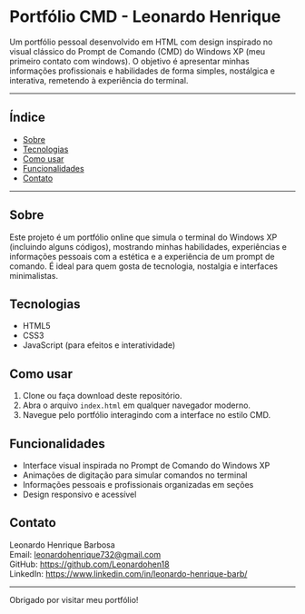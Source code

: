 # Portfólio CMD - Leonardo Henrique

Um portfólio pessoal desenvolvido em HTML com design inspirado no visual clássico do Prompt de Comando (CMD) do Windows XP (meu primeiro contato com windows). O objetivo é apresentar minhas informações profissionais e habilidades de forma simples, nostálgica e interativa, remetendo à experiência do terminal.

---

## Índice

- [Sobre](#sobre)
- [Tecnologias](#tecnologias)
- [Como usar](#como-usar)
- [Funcionalidades](#funcionalidades)
- [Contato](#contato)

---

## Sobre

Este projeto é um portfólio online que simula o terminal do Windows XP (incluindo alguns códigos), mostrando minhas habilidades, experiências e informações pessoais com a estética e a experiência de um prompt de comando. É ideal para quem gosta de tecnologia, nostalgia e interfaces minimalistas.

## Tecnologias

- HTML5
- CSS3
- JavaScript (para efeitos e interatividade)

## Como usar

1. Clone ou faça download deste repositório.
2. Abra o arquivo `index.html` em qualquer navegador moderno.
3. Navegue pelo portfólio interagindo com a interface no estilo CMD.

## Funcionalidades

- Interface visual inspirada no Prompt de Comando do Windows XP
- Animações de digitação para simular comandos no terminal
- Informações pessoais e profissionais organizadas em seções
- Design responsivo e acessível


## Contato

Leonardo Henrique Barbosa <br>
Email: leonardohenrique732@gmail.com<br>
GitHub: https://github.com/Leonardohen18 <br>
LinkedIn: https://www.linkedin.com/in/leonardo-henrique-barb/<br>

---

Obrigado por visitar meu portfólio!
